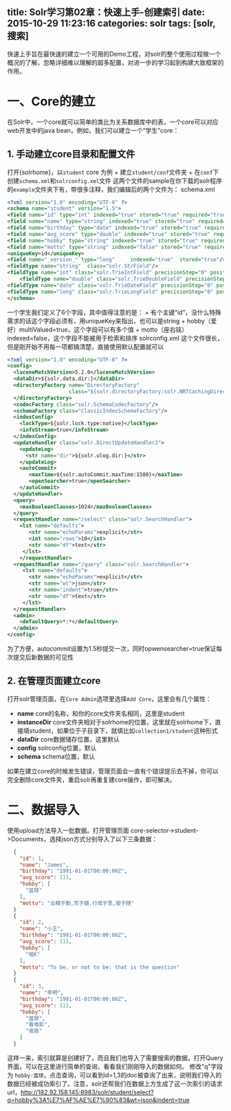 title: Solr学习第02章：快速上手-创建索引
date: 2015-10-29 11:23:16
categories: solr
tags: [solr,搜索]
---
快速上手旨在最快速的建立一个可用的Demo工程，对solr的整个使用过程做一个概况的了解，忽略详细难以理解的超多配置，对进一步的学习起到构建大致框架的作用。
# 一、Core的建立
在Solr中，一个core就可以简单的类比为关系数据库中的表，一个core可以对应web开发中的java bean，例如，我们可以建立一个“学生”core：
## 1. 手动建立core目录和配置文件
打开{solrhome}，以`student` core 为例
    + 建立`student/conf`文件夹
    + 在`conf`下创建`schema.xml`和`solrconfig.xml`文件
这两个文件的sample在你下载的solr程序的`example`文件夹下有，带很多注释，我们编辑后的两个文件为：
schema.xml
```xml
<?xml version="1.0" encoding="UTF-8" ?>
<schema name="student" version="1.5">
<field name="id" type="int" indexed="true" stored="true" required="true" multiValued="false" />
<field name="name" type="string" indexed="true" stored="true" required="true" multiValued="false" />
<field name="birthday" type="date" indexed="true" stored="true" required="true" multiValued="false" />
<field name="avg_score" type="double" indexed="true" stored="true" required="true" multiValued="false" />
<field name="hobby" type="string" indexed="true" stored="true" required="true" multiValued="true" />
<field name="motto" type="string" indexed="false" stored="true" required="false" multiValued="false" />
<uniqueKey>id</uniqueKey>
<field name="_version_" type="long"     indexed="true"  stored="true"/>
<fieldtype name="string"  class="solr.StrField"/>
<fieldType name="int" class="solr.TrieIntField" precisionStep="0" positionIncrementGap="0"/>
    <fieldType name="double" class="solr.TrieDoubleField" precisionStep="0" positionIncrementGap="0"/>
<fieldType name="date" class="solr.TrieDateField" precisionStep="0" positionIncrementGap="0"/>
<fieldType name="long" class="solr.TrieLongField" precisionStep="0" positionIncrementGap="0"/>
</schema>
```
一个学生我们定义了6个字段，其中值得注意的是：
    + 有个主键“id”，没什么特殊需求的话这个字段必须有，用uniqueKey来指出，也可以是string
    + hobby（爱好）multiValued=true，这个字段可以有多个值
    + motto（座右铭）indexed=false，这个字段不能被用于检索和排序
solrconfig.xml 这个文件很长，但是刚开始不用每一项都搞清楚，直接使用默认配置就可以
```xml
<?xml version="1.0" encoding="UTF-8" ?>
<config>
  <luceneMatchVersion>5.2.0</luceneMatchVersion>
  <dataDir>${solr.data.dir:}</dataDir>
  <directoryFactory name="DirectoryFactory" 
                    class="${solr.directoryFactory:solr.NRTCachingDirectoryFactory}">
  </directoryFactory> 
  <codecFactory class="solr.SchemaCodecFactory"/>
  <schemaFactory class="ClassicIndexSchemaFactory"/>
  <indexConfig>
    <lockType>${solr.lock.type:native}</lockType>
    <infoStream>true</infoStream>
  </indexConfig>
  <updateHandler class="solr.DirectUpdateHandler2">
    <updateLog>
      <str name="dir">${solr.ulog.dir:}</str>
    </updateLog>
    <autoCommit> 
       <maxTime>${solr.autoCommit.maxTime:1500}</maxTime> 
       <openSearcher>true</openSearcher> 
    </autoCommit>
  </updateHandler>
  <query>
    <maxBooleanClauses>1024</maxBooleanClauses>
  </query>
  <requestHandler name="/select" class="solr.SearchHandler">
    <lst name="defaults">
       <str name="echoParams">explicit</str>
       <int name="rows">10</int>
       <str name="df">text</str>
     </lst>
    </requestHandler>
  <requestHandler name="/query" class="solr.SearchHandler">
     <lst name="defaults">
       <str name="echoParams">explicit</str>
       <str name="wt">json</str>
       <str name="indent">true</str>
       <str name="df">text</str>
     </lst>
  </requestHandler>
  <admin>
    <defaultQuery>*:*</defaultQuery>
  </admin>
</config>
```
为了方便，autocommit设置为1.5秒提交一次，同时opwensearcher=true保证每次提交后新数据的可见性
## 2. 在管理页面建立core
打开solr管理页面，在`Core Admin`选项里选择`Add Core`，这里会有几个属性：

+ **name** core的名称，和你的core文件夹名相同，这里是student
+ **instanceDir** core文件夹相对于solrhome的位置，这里就在solrhome下，直接填student，如果位于子目录下，就填比如`collection1/student`这种形式
+ **dataDir** core数据储存位置，这里默认
+ **config** solrconfig位置，默认
+ **schema** schema位置，默认

如果在建立core的时候发生错误，管理页面会一直有个错误提示去不掉，你可以完全删除core文件夹，重启solr再重复建core操作，即可解决。

# 二、数据导入
使用upload方法导入一批数据。打开管理页面 core-selector->student->Documents，选择json方式分别导入了以下三条数据：
```json
  {
    "id": 1,
    "name": "James",
    "birthday": "1991-01-01T00:00:00Z",
    "avg_score": 111,
    "hobby": [
      "篮球"
    ],
    "motto": "业精于勤,荒于嬉.行成于思,毁于随"
  }
  {
    "id": 2,
    "name": "小王",
    "birthday": "1991-01-01T00:00:00Z",
    "avg_score": 111,
    "hobby": [
      "唱K"
    ],
    "motto": "To be, or not to be: that is the question"
  }
  {
    "id": 3,
    "name": "李明",
    "birthday": "1991-01-01T00:00:00Z",
    "avg_score": 111,
    "hobby": [
      "篮球",
      "看电影",
      "夜跑"
    ]
  }
```
这样一来，索引就算是创建好了，而且我们也导入了需要搜索的数据，打开Query界面，可以在这里进行简单的查询，看看我们刚刚导入的数据如何。
修改"q"字段为 `hobby:篮球`，点击查询，可以看到id=1,3的doc被查询了出来，说明我们导入的数据已经被成功索引了。注意，solr还帮我们在数据上方生成了这一次索引的请求url，http://182.92.158.145:8983/solr/student/select?q=hobby%3A%E7%AF%AE%E7%90%83&wt=json&indent=true

